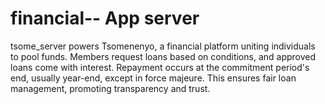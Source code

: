 # financial-- App server
tsome_server powers Tsomenenyo, a financial platform uniting individuals to pool funds. Members request loans based on conditions, and approved loans come with interest. Repayment occurs at the commitment period's end, usually year-end, except in force majeure. This ensures fair loan management, promoting transparency and trust.
